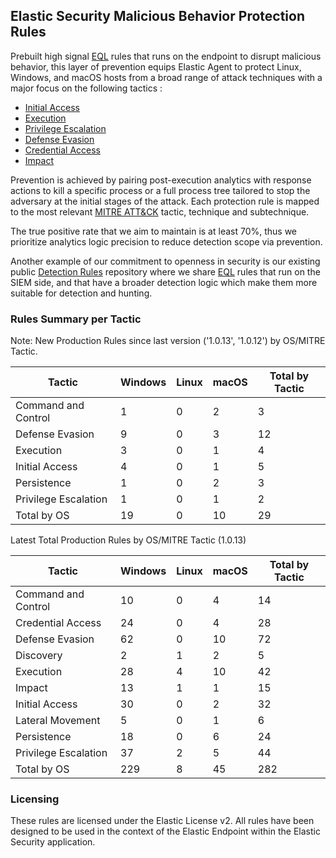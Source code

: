 ## Elastic Security Malicious Behavior Protection Rules

Prebuilt high signal [EQL](https://www.elastic.co/guide/en/elasticsearch/reference/current/eql.html) rules that runs on the endpoint to disrupt malicious behavior, this layer of prevention equips Elastic Agent to protect Linux, Windows, and macOS hosts from a broad range of attack techniques with a major focus on the following tactics :

- [Initial Access](https://attack.mitre.org/tactics/TA0001/)
- [Execution](https://attack.mitre.org/tactics/TA0002/)
- [Privilege Escalation](https://attack.mitre.org/tactics/TA0004/)
- [Defense Evasion](https://attack.mitre.org/tactics/TA0005/)
- [Credential Access](https://attack.mitre.org/tactics/TA0006/)
- [Impact](https://attack.mitre.org/tactics/TA0040/)

Prevention is achieved by pairing post-execution analytics with response actions to kill a specific process or a full process tree tailored to stop the adversary at the initial stages of the attack. Each protection rule is mapped to the most relevant [MITRE ATT&CK](https://attack.mitre.org/) tactic,  technique and subtechnique.

The true positive rate that we aim to maintain is at least 70%, thus we prioritize analytics logic precision to reduce detection scope via prevention.

Another example of our commitment to openness in security is our existing public [Detection Rules](https://github.com/elastic/detection-rules) repository where we share [EQL](https://www.elastic.co/guide/en/elasticsearch/reference/current/eql.html) rules that run on the SIEM side, and that have a broader detection logic which make them more suitable for detection and hunting.

### Rules Summary per Tactic

Note: New Production Rules since last version ('1.0.13', '1.0.12') by OS/MITRE Tactic.

| Tactic               |   Windows |   Linux |   macOS |   Total by Tactic |
|----------------------|-----------|---------|---------|-------------------|
| Command and Control  |         1 |       0 |       2 |                 3 |
| Defense Evasion      |         9 |       0 |       3 |                12 |
| Execution            |         3 |       0 |       1 |                 4 |
| Initial Access       |         4 |       0 |       1 |                 5 |
| Persistence          |         1 |       0 |       2 |                 3 |
| Privilege Escalation |         1 |       0 |       1 |                 2 |
| Total by OS          |        19 |       0 |      10 |                29 |

Latest Total Production Rules by OS/MITRE Tactic (1.0.13)

| Tactic               |   Windows |   Linux |   macOS |   Total by Tactic |
|----------------------|-----------|---------|---------|-------------------|
| Command and Control  |        10 |       0 |       4 |                14 |
| Credential Access    |        24 |       0 |       4 |                28 |
| Defense Evasion      |        62 |       0 |      10 |                72 |
| Discovery            |         2 |       1 |       2 |                 5 |
| Execution            |        28 |       4 |      10 |                42 |
| Impact               |        13 |       1 |       1 |                15 |
| Initial Access       |        30 |       0 |       2 |                32 |
| Lateral Movement     |         5 |       0 |       1 |                 6 |
| Persistence          |        18 |       0 |       6 |                24 |
| Privilege Escalation |        37 |       2 |       5 |                44 |
| Total by OS          |       229 |       8 |      45 |               282 |

### Licensing
These rules are licensed under the Elastic License v2. All rules have been designed to be used in the context of the Elastic Endpoint within the Elastic Security application.
